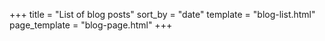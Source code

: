 +++
title = "List of blog posts"
sort_by = "date"
template = "blog-list.html"
page_template = "blog-page.html"
+++
